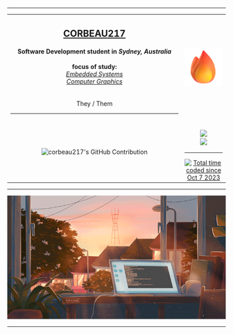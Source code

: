 <p align="center">
  <hr /><!-- ---------------------------- -->
  <table align="center">
    <tr>
      <td width="79%" align="center">
        <h2><b><a href="https://corbeau.site/">CORBEAU217</a></b></h2>
        <h4>Software Development student in <i>Sydney, Australia</i></h4>
        <!-- .... -->
        <b>focus of study:</b><br />
        <em><a href="https://en.wikipedia.org/wiki/Embedded_system">Embedded Systems</a></em><br />
        <em><a href="https://en.wikipedia.org/wiki/Computer_graphics_(computer_science)">Computer Graphics</a></em><br />
        <!-- .... -->
        <br />
        <br />
        They / Them
        <br />
        <hr />
      </td>
      <td width="20%">
        <img src="./assets/fire.png" max-height="150"/>
      </td>
    </tr>
    <tr>
      <td align="center">
        <img src="https://github-profile-summary-cards.vercel.app/api/cards/profile-details?username=corbeau217&custom_title=repo%20activity&theme=codeSTACKr" alt="corbeau217's GitHub Contribution" width="80%"/>
      </td>
      <td align="center">
        <br>
        <img src="https://img.shields.io/badge/VSCode-f05e16?style=for-the-badge&logo=visual%20studio&logoColor=white"/>
        <br>
        <img src="https://img.shields.io/badge/macos-ff4500?style=for-the-badge&logo=macos&logoColor=F0F0F0"/>
        <br>
        <hr />
        <a href="https://wakatime.com/@corbeau217">
          <img src="https://wakatime.com/badge/user/018b08ae-3eb8-4326-bd58-0017702d0437.svg?style=for-the-badge&color=f05e16&labelColor=f05e16" alt="Total time coded since Oct 7 2023" />
        </a>
      </td>
    </tr>
  </table>
  <hr /><!-- ---------------------------- -->
  <p align="center">
    <img src="./assets/sunrisewindow.gif"/>
  </p>
</p>
<hr /><!-- ---------------------------- -->

